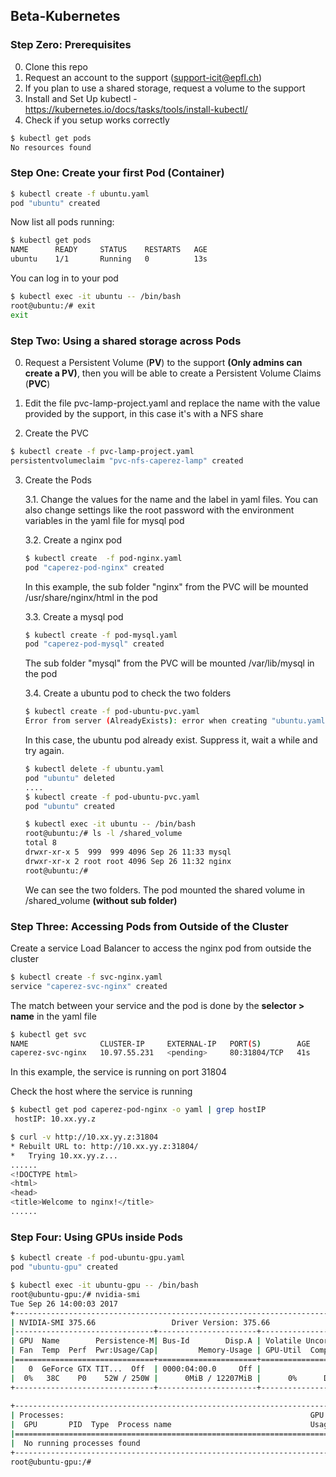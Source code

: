 ## Beta-Kubernetes

### Step Zero: Prerequisites

0. Clone this repo
1. Request an account to the support (support-icit@epfl.ch)
2. If you plan to use a shared storage, request a volume  to the support
3. Install and Set Up kubectl - https://kubernetes.io/docs/tasks/tools/install-kubectl/
4. Check if you setup works correctly
```sh
$ kubectl get pods     
No resources found
```
### Step One: Create your first Pod (Container)
```sh
$ kubectl create -f ubuntu.yaml     
pod "ubuntu" created
```
Now list all pods running:
```sh
$ kubectl get pods
NAME      READY     STATUS    RESTARTS   AGE
ubuntu    1/1       Running   0          13s
```
You can log in to your pod 
```sh
$ kubectl exec -it ubuntu -- /bin/bash
root@ubuntu:/# exit
exit
```
### Step Two: Using a shared storage across Pods
0. Request a Persistent Volume (**PV**) to the support **(Only admins can create a PV)**, then you will be able to create a Persistent Volume Claims (**PVC**)

1. Edit the file pvc-lamp-project.yaml and replace the name with the value provided by the support, in this case it's with a NFS share

2. Create the PVC
```sh
$ kubectl create -f pvc-lamp-project.yaml 
persistentvolumeclaim "pvc-nfs-caperez-lamp" created
```
3. Create the Pods
   
   3.1. Change the values for the name and the label in yaml files. You can also change settings like the root password with the environment variables in the yaml file for mysql pod
   
   3.2. Create a nginx pod
   ```sh
   $ kubectl create  -f pod-nginx.yaml
   pod "caperez-pod-nginx" created
   ``` 
   In this example, the sub folder "nginx" from the PVC will be mounted /usr/share/nginx/html  in the pod
   
   3.3. Create a mysql pod
   ```sh
   $ kubectl create -f pod-mysql.yaml
   pod "caperez-pod-mysql" created
   ```
   The sub folder "mysql" from the PVC will be mounted /var/lib/mysql in the pod
   
   3.4. Create a ubuntu pod to check the two folders
   ```sh
   $ kubectl create -f pod-ubuntu-pvc.yaml
   Error from server (AlreadyExists): error when creating "ubuntu.yaml": object is being deleted: pods "ubuntu" already exists
   ```
   In this case, the ubuntu pod already exist. Suppress it, wait a while and try again.
   ```sh
   $ kubectl delete -f ubuntu.yaml
   pod "ubuntu" deleted
   .... 
   $ kubectl create -f pod-ubuntu-pvc.yaml
   pod "ubuntu" created
   
   $ kubectl exec -it ubuntu -- /bin/bash
   root@ubuntu:/# ls -l /shared_volume
   total 8
   drwxr-xr-x 5  999  999 4096 Sep 26 11:33 mysql
   drwxr-xr-x 2 root root 4096 Sep 26 11:32 nginx
   root@ubuntu:/# 
   ```
   We can see the two folders. The pod mounted the shared volume in /shared_volume **(without sub folder)**
   
### Step Three: Accessing Pods from Outside of the Cluster
Create a service Load Balancer to access the nginx pod from outside the cluster
```sh
$ kubectl create -f svc-nginx.yaml
service "caperez-svc-nginx" created
```
The match between your service and the pod is done by the **selector > name** in the yaml file

```sh
$ kubectl get svc          
NAME                CLUSTER-IP     EXTERNAL-IP   PORT(S)        AGE
caperez-svc-nginx   10.97.55.231   <pending>     80:31804/TCP   41s
```
In this example, the service is running on port 31804

Check the host where the service is running
```sh
$ kubectl get pod caperez-pod-nginx -o yaml | grep hostIP
 hostIP: 10.xx.yy.z

$ curl -v http://10.xx.yy.z:31804
* Rebuilt URL to: http://10.xx.yy.z:31804/
*   Trying 10.xx.yy.z...
......
<!DOCTYPE html>
<html>
<head>
<title>Welcome to nginx!</title>
...... 
```

### Step Four: Using GPUs inside Pods
```sh
$ kubectl create -f pod-ubuntu-gpu.yaml 
pod "ubuntu-gpu" created

$ kubectl exec -it ubuntu-gpu -- /bin/bash
root@ubuntu-gpu:/# nvidia-smi                                                                                                                                         
Tue Sep 26 14:00:03 2017       
+-----------------------------------------------------------------------------+
| NVIDIA-SMI 375.66                 Driver Version: 375.66                    |
|-------------------------------+----------------------+----------------------+
| GPU  Name        Persistence-M| Bus-Id        Disp.A | Volatile Uncorr. ECC |
| Fan  Temp  Perf  Pwr:Usage/Cap|         Memory-Usage | GPU-Util  Compute M. |
|===============================+======================+======================|
|   0  GeForce GTX TIT...  Off  | 0000:04:00.0     Off |                  N/A |
|  0%   38C    P0    52W / 250W |      0MiB / 12207MiB |      0%      Default |
+-------------------------------+----------------------+----------------------+
                                                                               
+-----------------------------------------------------------------------------+
| Processes:                                                       GPU Memory |
|  GPU       PID  Type  Process name                               Usage      |
|=============================================================================|
|  No running processes found                                                 |
+-----------------------------------------------------------------------------+
root@ubuntu-gpu:/# 
```
